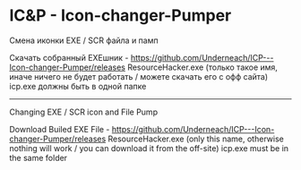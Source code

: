 # IC&P - Icon-changer-Pumper

Смена иконки EXE / SCR файла и памп

Скачать собранный EXEшник - https://github.com/Underneach/ICP---Icon-changer-Pumper/releases
ResourceHacker.exe (только такое имя, иначе ничего не будет работать / можете скачать его с офф сайта) icp.exe должны быть в одной папке

-----------------------------------------------------------------------


Changing EXE / SCR icon and File Pump

Download Builed EXE File - https://github.com/Underneach/ICP---Icon-changer-Pumper/releases
ResourceHacker.exe (only this name, otherwise nothing will work / you can download it from the off-site) icp.exe must be in the same folder
